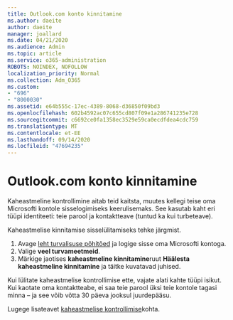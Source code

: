 ```yaml
---
title: Outlook.com konto kinnitamine
ms.author: daeite
author: daeite
manager: joallard
ms.date: 04/21/2020
ms.audience: Admin
ms.topic: article
ms.service: o365-administration
ROBOTS: NOINDEX, NOFOLLOW
localization_priority: Normal
ms.collection: Adm_O365
ms.custom:
- "696"
- "8000030"
ms.assetid: e64b555c-17ec-4389-8068-d36850f09bd3
ms.openlocfilehash: 602b4592ac07c655cd807f09e1a286741235e728
ms.sourcegitcommit: c6692ce0fa1358ec3529e59ca0ecdfdea4cdc759
ms.translationtype: MT
ms.contentlocale: et-EE
ms.lasthandoff: 09/14/2020
ms.locfileid: "47694235"
---
```

# <a name="how-to-verify-your-outlookcom-account"></a>Outlook.com konto kinnitamine

Kaheastmeline kontrollimine aitab teid kaitsta, muutes kellegi teise oma Microsofti kontole sisselogimiseks keerulisemaks. See kasutab kaht eri tüüpi identiteeti: teie parool ja kontaktteave (tuntud ka kui turbeteave).
  
Kaheastmelise kinnitamise sisselülitamiseks tehke järgmist.
  
1. Avage [leht turvalisuse põhitõed](https://go.microsoft.com/fwlink/?linkid=842325) ja logige sisse oma Microsofti kontoga.
2. Valige **veel turvameetmeid**.
3. Märkige jaotises **kaheastmeline kinnitamine**ruut **Häälesta kaheastmeline kinnitamine** ja täitke kuvatavad juhised.

Kui lülitate kaheastmelise kontrollimise ette, vajate alati kahte tüüpi isikut. Kui kaotate oma kontaktteabe, ei saa teie parool üksi teie kontole tagasi minna – ja see võib võtta 30 päeva jooksul juurdepääsu.
  
Lugege lisateavet [kaheastmelise kontrollimise](https://go.microsoft.com/fwlink/?linkid=872270)kohta.
  